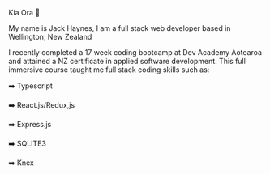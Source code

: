 Kia Ora 👋

My name is Jack Haynes, I am a full stack web developer based in Wellington, New Zealand

I recently completed a 17 week coding bootcamp at Dev Academy Aotearoa and attained a NZ certificate in applied software development. This full immersive course taught me full stack coding skills such as: 

➡️ Typescript

➡️ React.js/Redux,js

➡️ Express.js

➡️ SQLITE3

➡️ Knex
